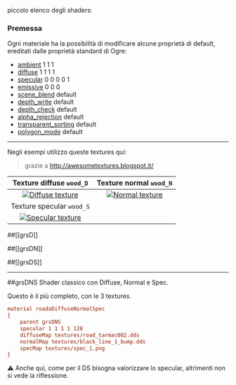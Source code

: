 piccolo elenco degli shaders:

### Premessa
Ogni materiale ha la possibilità di modificare alcune proprietà di default, ereditati dalle proprietà standard di Ogre:
 
* [ambient](http://www.ogre3d.org/docs/manual/manual_16.html#ambient) 1 1 1
* [diffuse](http://www.ogre3d.org/docs/manual/manual_16.html#diffuse) 1 1 1 1
* [specular](http://www.ogre3d.org/docs/manual/manual_16.html#specular) 0 0 0 0 1
* [emissive](http://www.ogre3d.org/docs/manual/manual_16.html#emissive) 0 0 0 
* [scene_blend](http://www.ogre3d.org/docs/manual/manual_16.html#scene_005fblend) default
* [depth_write](http://www.ogre3d.org/docs/manual/manual_16.html#depth_005fwrite) default
* [depth_check](http://www.ogre3d.org/docs/manual/manual_16.html#depth_005fcheck) default
* [alpha_rejection](http://www.ogre3d.org/docs/manual/manual_16.html#alpha_005frejection) default
* [transparent_sorting](http://www.ogre3d.org/docs/manual/manual_16.html#transparent_005fsorting) default
* [polygon_mode](http://www.ogre3d.org/docs/manual/manual_16.html#polygon_005fmode) default

***
Negli esempi utilizzo queste textures qui:
> grazie a http://awesometextures.blogspot.it/


|Texture diffuse `wood_D`                             |Texture normal `wood_N`                            |
|:---------------------------------------------------:|:-------------------------------------------------:|
|[![Diffuse texture](img/wood_D.jpg)](img/wood_D.png) |[![Normal texture](img/wood_N.jpg)](img/wood_N.png)|
|Texture specular `wood_S`                            |                                                   |
|[![Specular texture](img/wood_S.jpg)](img/wood_S.png)|                                                   |
##[[grsD]]

##[[grsDN]]


##[[grsDS]]

***
##grsDNS
Shader classico con Diffuse, Normal e Spec.

Questo è il più completo, con le 3 textures.
```ini
material roadaDiffuseNormalSpec
{
    parent grsDNS
    specular 1 1 1 1 128
    diffuseMap textures/road_tarmac002.dds
    normalMap textures/black_line_1_bump.dds
    specMap textures/spec_1.png
}
```
:warning: Anche qui, come per il DS bisogna valorizzare lo specular, altrimenti non si vede la riflessione.